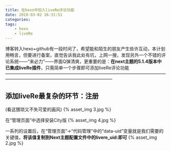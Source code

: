 ```yaml
---
title: 在hexo中加入liveRe评论功能
date: 2018-03-02 16:31:51
categories: 
tags:
	- hexo
	- liveRe
---
```



博客转入hexo+github有一段时间了，希望能和陌生的朋友产生些许互动，本计划用畅言，但要进行备案，直觉告诉我此处有坑，上网一搜，发现另外一个不错的评论系统——“来必力”——界面Q弹清爽，更重要的是：**在next主题的5.1.4版本中已集成liveRe插件**，只需简单一个步骤即可添加liveRe评论功能
————————————————————————————————————————————————————————————
## 添加liveRe最复杂的环节：注册 ##

(看这猥琐又不失可爱的画风)
{% asset_img 3.jpg %}

在“管理页面”中选择安装City版
{% asset_img 4.jpg %}

一系列的设置后，在“管理页面”->“代码管理”中的“data-uid”变量就是我们需要的关键值，**将该值复制到Next主题配置文件中的livere_uid:即可**
{% asset_img 2.jpg %}